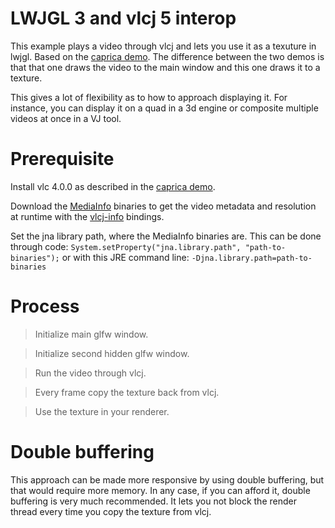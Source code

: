 # LWJGL 3 and vlcj 5 interop

This example plays a video through vlcj and lets you use it as a texuture in lwjgl.
Based on the [caprica demo](https://github.com/caprica/vlcj-lwjgl-demo). The difference between the two demos is that that one draws the video to the main window and this one draws it to a texture. 

This gives a lot of flexibility as to how to approach displaying it.
For instance, you can display it on a quad in a 3d engine or composite multiple videos at once in a VJ tool.
# Prerequisite 
Install vlc 4.0.0 as described in the [caprica demo](https://github.com/caprica/vlcj-lwjgl-demo).

Download the [MediaInfo](https://mediaarea.net/en/MediaInfo/Download/Windows) binaries to get the video metadata and resolution at runtime with the [vlcj-info](https://github.com/caprica/vlcj-info) bindings.

Set the jna library path, where the MediaInfo binaries are. This can be done through code: 
`System.setProperty("jna.library.path", "path-to-binaries");` or with this JRE command line: `-Djna.library.path=path-to-binaries`

# Process
> Initialize main glfw window.

> Initialize second hidden glfw window.

> Run the video through vlcj.

> Every frame copy the texture back from vlcj.

> Use the texture in your renderer.

# Double buffering

This approach can be made more responsive by using double buffering, but that would require more memory.
In any case, if you can afford it, double buffering is very much recommended. It lets you not block the render thread every time you copy the texture from vlcj.


